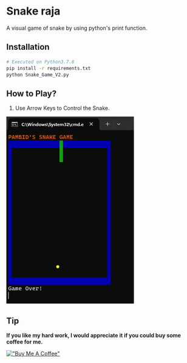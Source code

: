 # Snake raja
A visual game of snake by using python's print function.

## Installation
```bash
# Executed on Python3.7.8
pip install -r requirements.txt
python Snake_Game_V2.py
```

## How to Play?
1. Use Arrow Keys to Control the Snake.

![SnakeGame](SnakeGame.png)

## Tip
**If you like my hard work, I would appreciate it if you could buy some coffee for me.**

[!["Buy Me A Coffee"](https://www.buymeacoffee.com/assets/img/custom_images/orange_img.png)](https://www.buymeacoffee.com/frosteen)
